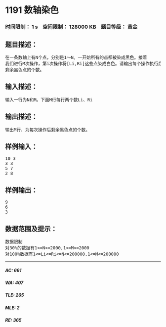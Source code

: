 # 1191 数轴染色   
### 时间限制： 1 s&nbsp;&nbsp;&nbsp;&nbsp;空间限制： 128000 KB&nbsp;&nbsp;&nbsp;&nbsp;题目等级： 黄金  
## 题目描述：  

<pre>
在一条数轴上有N个点，分别是1～N。一开始所有的点都被染成黑色。接着  
我们进行M次操作，第i次操作将[Li,Ri]这些点染成白色。请输出每个操作执行后  
剩余黑色点的个数。
</pre>
  
  
## 输入描述：  

<pre>
输入一行为N和M。下面M行每行两个数Li、Ri
</pre>
  
  
## 输出描述：  

<pre>
输出M行，为每次操作后剩余黑色点的个数。
</pre>
  
  
## 样例输入：  

<pre>
10 3  
3 3  
5 7  
2 8
</pre>
  
  
## 样例输出：  

<pre>
9  
6  
3
</pre>
  
  
## 数据范围及提示：  

<pre>
数据限制  
对30%的数据有1<=N<=2000,1<=M<=2000  
对100%数据有1<=Li<=Ri<=N<=200000,1<=M<=200000
</pre>
  
  
***  

##### AC: 661  
##### WA: 407  
##### TLE: 265  
##### MLE: 2  
##### RE: 365  
